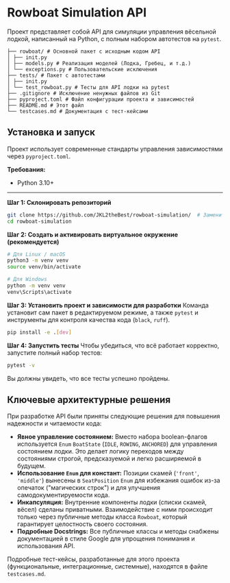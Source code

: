 # Rowboat Simulation API

Проект представляет собой API для симуляции управления вёсельной лодкой, написанный на Python, с полным набором автотестов на `pytest`.

```
├── rowboat/ # Основной пакет с исходным кодом API
│ ├── init.py
│ ├── models.py # Реализация моделей (Лодка, Гребец, и т.д.)
│ └── exceptions.py # Пользовательские исключения
├── tests/ # Пакет с автотестами
│ ├── init.py
│ └── test_rowboat.py # Тесты для API лодки на pytest
├── .gitignore # Исключение ненужных файлов из Git
├── pyproject.toml # Файл конфигурации проекта и зависимостей
├── README.md # Этот файл
└── testcases.md # Документация с тест-кейсами
```

## Установка и запуск

Проект использует современные стандарты управления зависимостями через `pyproject.toml`.

**Требования:**
*   Python 3.10+

---

**Шаг 1: Склонировать репозиторий**
```bash
git clone https://github.com/JKL2theBest/rowboat-simulation/  # Замените на вашу ссылку
cd rowboat-simulation
```

**Шаг 2: Создать и активировать виртуальное окружение (рекомендуется)**
```bash
# Для Linux / macOS
python3 -m venv venv
source venv/bin/activate

# Для Windows
python -m venv venv
venv\Scripts\activate
```

**Шаг 3: Установить проект и зависимости для разработки**
Команда установит сам пакет в редактируемом режиме, а также `pytest` и инструменты для контроля качества кода (`black`, `ruff`).
```bash
pip install -e .[dev]
```

**Шаг 4: Запустить тесты**
Чтобы убедиться, что всё работает корректно, запустите полный набор тестов:
```bash
pytest -v
```
Вы должны увидеть, что все тесты успешно пройдены.

## Ключевые архитектурные решения

При разработке API были приняты следующие решения для повышения надежности и читаемости кода:

*   **Явное управление состоянием:** Вместо набора boolean-флагов используется `Enum` `BoatState` (`IDLE`, `ROWING`, `ANCHORED`) для управления состоянием лодки. Это делает логику переходов между состояниями строгой, предсказуемой и легко расширяемой в будущем.
*   **Использование `Enum` для констант:** Позиции скамей (`'front'`, `'middle'`) вынесены в `SeatPosition` `Enum` для избежания ошибок из-за опечаток ("магических строк") и для улучшения самодокументируемости кода.
*   **Инкапсуляция:** Внутренние компоненты лодки (списки скамей, вёсел) сделаны приватными. Взаимодействие с ними происходит только через публичные методы класса `Rowboat`, который гарантирует целостность своего состояния.
*   **Подробные Docstrings:** Все публичные классы и методы снабжены документацией в стиле Google для упрощения понимания и использования API.

Подробные тест-кейсы, разработанные для этого проекта (функциональные, интеграционные, системные), находятся в файле `testcases.md`.